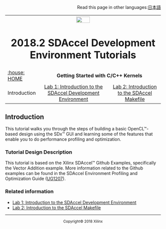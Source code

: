 <p align="right">
Read this page in other languages:<a href="/docs-jp/docs/getting-started-with-c-kernels/getting-started.md">日本語</a>          
</p>
<table style="width:100%">
  <tr>

<th width="100%" colspan="6"><img src="https://www.xilinx.com/content/dam/xilinx/imgs/press/media-kits/corporate/xilinx-logo.png" width="30%"/><h1>2018.2 SDAccel Development Environment Tutorials</h2>
</th>

  </tr>
  <tr>
  <td><a href="../README.md">:house: HOME </a></td>
    <td colspan="2" align="center"><b>Getting Started with C/C++ Kernels</b></td>
  </tr>
  <tr>
     <td align="center">Introduction</td>
     <td align="center"><a href="lab-1-introduction-to-the-sadccel-developmentenvironment.md">Lab 1: Introduction to the SDAccel Development Environment</a></td>
     <td align="center"><a href="lab-2-introduction-to-the-sdaccel-makefile.md">Lab 2: Introduction to the SDAccel Makefile</a></td>
   </tr>
</table>

## Introduction  

This tutorial walks you through the steps of building<!--shows the steps?--> a basic OpenCL™-based design using the SDx™<!--need an approved noun. either development environment or tool--> GUI and learning some of the features that enable you to do performance profiling and optimization.  

### Tutorial Design Description  

This tutorial is based on the Xilinx SDAccel™ Github Examples<!--check on how the Github is being described officially-->, specifically the Vector Addition example. More information related to the Github examples can be found in the  SDAccel Environment Profiling and Optimization Guide ([UG1207](https://www.xilinx.com/cgi-bin/docs/rdoc?v=2018.2;d=ug1207-sdaccel-optimization-guide.pdf)).

### Related information
 - <a href="lab-1-introduction-to-the-sadccel-developmentenvironment.md">Lab 1: Introduction to the SDAccel Development Environment</a>
 - <a href="lab-2-introduction-to-the-sdaccel-makefile.md">Lab 2: Introduction to the SDAccel Makefile</a>

<hr/>
<p align="center"><sup>Copyright&copy; 2018 Xilinx</sup></p>
